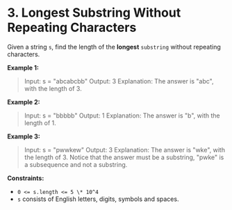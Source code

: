 # 3. Longest Substring Without Repeating Characters

Given a string `s`, find the length of the **longest** `substring` without repeating characters.

**Example 1:**

> Input: s = "abcabcbb"
> Output: 3
> Explanation: The answer is "abc", with the length of 3.

**Example 2:**

> Input: s = "bbbbb"
> Output: 1
> Explanation: The answer is "b", with the length of 1.

**Example 3:**

> Input: s = "pwwkew"
> Output: 3
> Explanation: The answer is "wke", with the length of 3.
> Notice that the answer must be a substring, "pwke" is a subsequence and not a substring.

**Constraints:**

- `0 <= s.length <= 5 \* 10^4`
- `s` consists of English letters, digits, symbols and spaces.
